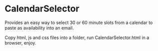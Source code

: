 # CalendarSelector
Provides an easy way to select 30 or 60 minute slots from a calendar to paste as availability into an email.

Copy html, js and css files into a folder, run CalendarSelector.html in a browser, enjoy. 
